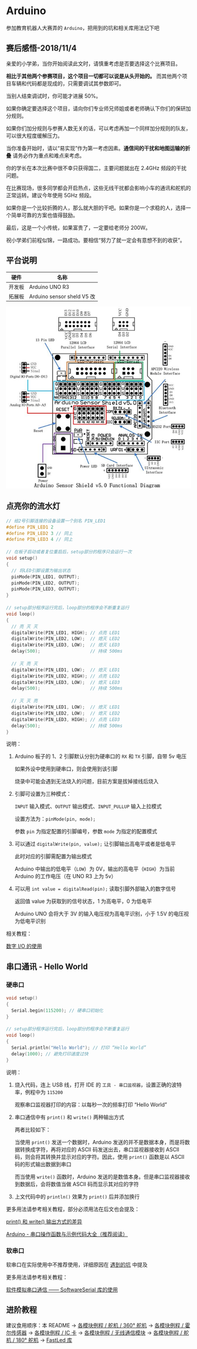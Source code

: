 # Arduino

参加教育机器人大赛弄的 `Arduino`，把用到的坑和相关库用法记下吧

## 赛后感悟-2018/11/4

亲爱的小学弟，当你开始阅读此文时，请慎重考虑是否要选择这个比赛项目。

**相比于其他两个参赛项目，这个项目一切都可以说是从头开始的。** 而其他两个项目车辆和代码都是现成的，只需要调试其参数即可。

当别人结束调试时，你可能才进展 50%。

如果你确定要选择这个项目，请向你们专业师兄师姐或者老师确认下你们的保研加分规则。

如果你们加分规则与参赛人数无关的话，可以考虑再加一个同样加分规则的队友，可以很大程度缓解压力。

当你准备开始时，请以“易实现”作为第一考虑因素。**通信间的干扰和地图运输的折叠** 请务必作为重点和难点来考虑。

你的学长在本次比赛中很不幸只获得国二，主要问题就出在 2.4GHz 频段的干扰问题。

在比赛现场，很多同学都会开启热点，这些无线干扰都会影响小车的通讯和舵机的正常运转。建议今年使用 5GHz 频段。

如果你是一个比较折腾的人，那么就大胆的干吧。如果你是一个求稳的人，选择一个简单可靠的方案也值得鼓励。

最后，这是一个小传统，如果富贵了，一定要给老师分 200W。

祝小学弟们前程似锦，一路成功。要相信“努力了就一定会有意想不到的收获”。

## 平台说明

硬件 | 名称
-----|-------
开发板 | Arduino UNO R3
拓展板 | Arduino sensor sheld V5 改

![拓展板功能图](./image/Arduino_Sensor_Shield_v5.0_Functional_Diagram.jpg)

## 点亮你的流水灯

```c
// 给2号引脚连接的设备设置一个别名 PIN_LED1
#define PIN_LED1 2
#define PIN_LED2 3 // 同上
#define PIN_LED3 4 // 同上

// 在板子启动或者复位重启后，setup部分的程序只会运行一次
void setup()
{
  // 将LED引脚设置为输出状态
  pinMode(PIN_LED1, OUTPUT);
  pinMode(PIN_LED2, OUTPUT);
  pinMode(PIN_LED3, OUTPUT);
}

// setup部分程序运行完后，loop部分的程序会不断重复运行
void loop()
{
  // 亮 灭 灭
  digitalWrite(PIN_LED1, HIGH); // 点亮 LED1
  digitalWrite(PIN_LED2, LOW);  // 熄灭 LED2
  digitalWrite(PIN_LED3, LOW);  // 熄灭 LED3
  delay(500);                   // 持续 500ms

  // 灭 亮 灭
  digitalWrite(PIN_LED1, LOW);  // 熄灭 LED1
  digitalWrite(PIN_LED2, HIGH); // 点亮 LED2
  digitalWrite(PIN_LED3, LOW);  // 熄灭 LED3
  delay(500);                   // 持续 500ms

  // 灭 灭 亮
  digitalWrite(PIN_LED1, LOW);  // 熄灭 LED1
  digitalWrite(PIN_LED2, LOW);  // 熄灭 LED2
  digitalWrite(PIN_LED3, HIGH); // 点亮 LED3
  delay(500);                   // 持续 500ms
}
```

说明：

1. Arduino 板子的 1、2 引脚默认分别为硬串口的 `RX` 和 `TX` 引脚，自带 5v 电压

   如果外设中使用到硬串口，则会使用到该引脚

   烧录中可能会遇到无法烧入的问题，目前方案是拔掉接线后烧入

2. 引脚可设置为三种模式：

   `INPUT` 输入模式、`OUTPUT` 输出模式、`INPUT_PULLUP` 输入上拉模式

   设置方法为：```pinMode(pin, mode);```

   参数 `pin` 为指定配置的引脚编号，参数 `mode` 为指定的配置模式

3. 可以通过 ```digitalWrite(pin, value);``` 让引脚输出高电平或者是低电平

   此时对应的引脚需配置为输出模式

   Arduino 中输出的低电平（`LOW`）为 0V，输出的高电平（`HIGH`）为当前 Arduino 的工作电压（在 UNO R3 上为 5v）

4. 可以用 ```int value = digitalRead(pin);``` 读取引脚外部输入的数字信号

   返回值 value 为获取到的信号状态，1 为高电平，0 为低电平

   Arduino UNO 会将大于 3V 的输入电压视为高电平识别，小于 1.5V 的电压视为低电平识别

相关教程：

[数字 I/O 的使用](https://www.arduino.cn/thread-74476-1-1.html)

## 串口通讯 - Hello World

### 硬串口

```c
void setup()
{
  Serial.begin(115200); // 硬串口初始化
}

// setup部分程序运行完后，loop部分的程序会不断重复运行
void loop()
{
  Serial.println("Hello World"); // 打印 “Hello World”
  delay(1000); // 避免打印速度过快
}
```

说明：

1. 烧入代码，连上 USB 线，打开 IDE 的 `工具 - 串口监视器`，设置正确的波特率，例程中为 `115200`

   观察串口监视器打印的内容：以每秒一次的频率打印 “Hello World”

2. 串口通信中有 `print()` 和 `write()` 两种输出方式

   两者比较如下：

   当使用 `print()` 发送一个数据时，Arduino 发送的并不是数据本身，而是将数据转换成字符，再将对应的 ASCII 码发送出去，串口监视器接收到 ASCII 码，则会将其转换并显示对应的字符。因此，使用 `print()` 函数是以 ASCII 码的形式输出数据到串口

   而当使用 `write()` 函数时，Arduino 发送的是数值本身。但是串口监视器接收到数据后，会将数值当做 ASCII 码而显示其对应的字符

3. 上文代码中的 `println()` 效果为 `print()` 后并添加换行

更多用法请参考相关教程，部分必须用法在后文也会提及：

[print() 和 write() 输出方式的差异](https://www.cnblogs.com/fqhy/p/7966169.html)

[Arduino - 串口操作函数与示例代码大全（推荐阅读）](https://blog.csdn.net/iracer/article/details/50334041)

### 软串口

软串口在实际使用中不推荐使用，详细原因在 [遇到的坑](./遇到的坑.md#3) 中提及

更多用法请参考相关教程：

[软件模拟串口通信 —— SoftwareSerial 库的使用](https://www.arduino.cn/thread-47262-1-1.html)

## 进阶教程

建议食用顺序：本 README
-> [各模块例程 / 舵机 / 360° 舵机](./各模块例程/舵机/360°舵机/README.md)
-> [各模块例程 / 霍尔传感器](./各模块例程/霍尔传感器/README.md)
-> [各模块例程 / IC 卡](./各模块例程/IC卡/README.md)
-> [各模块例程 / 无线通信模块](./各模块例程/无线通信模块/README.md)
-> [各模块例程 / 舵机 / 180° 舵机](./各模块例程/舵机/180°舵机/README.md)
-> [FastLed 库]("http://www.taichi-maker.com/homepage/reference-index/arduino-library-index/fastled-library/#functions")